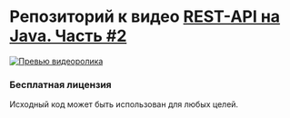 # Репозиторий к видео [REST-API на Java. Часть #2](https://youtu.be/8t9LMPZ62P0)

[![Превью видеоролика](http://lid.tv/images/video/preview/video-3-preview.png)](https://youtu.be/8t9LMPZ62P0)

### Бесплатная лицензия
Исходный код может быть использован для любых целей.
